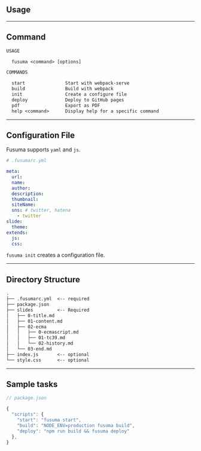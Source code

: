 <!-- sectionTitle: usage -->

## Usage

---

## Command

```txt
USAGE

  fusuma <command> [options]

COMMANDS

  start               Start with webpack-serve
  build               Build with webpack
  init                Create a configure file
  deploy              Deploy to GitHub pages
  pdf                 Export as PDF
  help <command>      Display help for a specific command
```

---

## Configuration File

Fusuma supports `yaml` and `js`.

```yml
# .fusumarc.yml

meta:
  url:
  name:
  author:
  description:
  thumbnail:
  siteName:
  sns: # twitter, hatena
    - twitter
slide:
  theme:
extends:
  js:
  css:
```

`fusuma init` creates a configuration file.

---

## Directory Structure

```txt
.
├── .fusumarc.yml  <-- required
├── package.json
├── slides         <-- Required
│   ├── 0-title.md
│   ├── 01-content.md
│   ├── 02-ecma
│   │   ├── 0-ecmascript.md
│   │   ├── 01-tc39.md
│   │   └── 02-history.md
│   └── 03-end.md
├── index.js       <-- optional
└── style.css      <-- optional
```

---

## Sample tasks

```js
// package.json

{
  "scripts": {
    "start": "fusuma start",
    "build": "NODE_ENV=production fusuma build",
    "deploy": "npm run build && fusuma deploy"
  },
}
```
